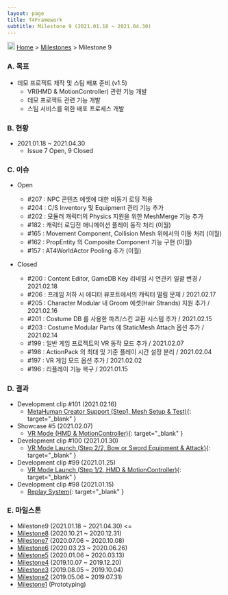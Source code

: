 ```yaml
---
layout: page
title: T4Framework
subtitle: Milestone 9 (2021.01.18 ~ 2021.04.30)
---
```

<img src="https://t4framework.com/img/Folders2.png" width="18px" height="18px"> [Home](https://t4framework.com/index) > [Milestones](https://t4framework.com/T4Framework_Milestones/) > Milestone 9

### A. 목표

- 데모 프로젝트 제작 및 스팀 배포 준비 (v1.5)
  - VR(HMD & MotionController) 관련 기능 개발
  - 데모 프로젝트 관련 기능 개발
  - 스팀 서비스를 위한 배포 프로세스 개발

### B. 현황

- 2021.01.18 ~ 2021.04.30
  - Issue 7 Open, 9 Closed

### C. 이슈

- Open
  - #207 : NPC 콘텐츠 에셋에 대한 비동기 로딩 적용
  - #204 : C/S Inventory 및 Equipment 관리 기능 추가
  - #202 : 모듈러 캐릭터의 Physics 지원을 위한 MeshMerge 기능 추가
  - #182 : 캐릭터 로딩전 애니메이션 플레이 동작 처리 (이월)
  - #165 : Movement Component, Collision Mesh 위에서의 이동 처리 (이월)
  - #162 : PropEntity 의 Composite Component 기능 구현 (이월)
  - #157 : AT4WorldActor Pooling 추가 (이월)
    
- Closed
  - #200 : Content Editor, GameDB Key 리네임 시 연관키 일괄 변경 / 2021.02.18
  - #206 : 프레임 저하 시 에디터 뷰포트에서의 캐릭터 떨림 문제 / 2021.02.17
  - #205 : Character Modular 내 Groom 에셋(Hair Strands) 지원 추가 / 2021.02.16
  - #201 : Costume DB 를 사용한 파츠/스킨 교환 시스템 추가 / 2021.02.15
  - #203 : Costume Modular Parts 에 StaticMesh Attach 옵션 추가 / 2021.02.14
  - #199 : 일반 게임 프로젝트의 VR 동작 모드 추가 / 2021.02.07
  - #198 : ActionPack 의 최대 및 기준 플레이 시간 설정 분리 / 2021.02.04
  - #197 : VR 게임 모드 옵션 추가 / 2021.02.02
  - #196 : 리플레이 기능 복구 / 2021.01.15

### D. 결과

- Development clip #101 (2021.02.16)
  - [MetaHuman Creator Support (Step1, Mesh Setup & Test)](https://youtu.be/KQWv8CD-HWY){: target="_blank" } 
- Showcase #5 (2021.02.07)
  - [VR Mode (HMD & MotionController)](https://youtu.be/evzdpNTg3-4){: target="_blank" } 
- Development clip #100 (2021.01.30)
  - [VR Mode Launch (Step 2/2, Bow or Sword Equipment & Attack)](https://youtu.be/DRYJdIe8yBM){: target="_blank" } 
- Development clip #99 (2021.01.25)
  - [VR Mode Launch (Step 1/2, HMD & MotionController)](https://youtu.be/1x5IekbXC1A){: target="_blank" } 
- Development clip #98 (2021.01.15)
  - [Replay System](https://youtu.be/-xW_vdxDJX0){: target="_blank" } 
  
### E. 마일스톤

- Milestone9 (2021.01.18 ~ 2021.04.30) <=
- [Milestone8](https://t4framework.com/T4Framework_Milestone8_Achieved/) (2020.10.21 ~ 2020.12.31)
- [Milestone7](https://t4framework.com/T4Framework_Milestone7_Achieved/) (2020.07.06 ~ 2020.10.08)
- [Milestone6](https://t4framework.com/T4Framework_Milestone6_Achieved/) (2020.03.23 ~ 2020.06.26)
- [Milestone5](https://t4framework.com/T4Framework_Milestone5_Achieved/) (2020.01.06 ~ 2020.03.13)
- [Milestone4](https://t4framework.com/T4Framework_Milestone4_Achieved/) (2019.10.07 ~ 2019.12.20)
- [Milestone3](https://t4framework.com/T4Framework_Milestone3_Achieved/) (2019.08.05 ~ 2019.10.04)
- [Milestone2](https://t4framework.com/T4Framework_Milestone2_Achieved/) (2019.05.06 ~ 2019.07.31)
- [Milestone1](https://t4framework.com/T4Framework_Milestone1_Achieved/) (Prototyping)
